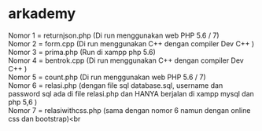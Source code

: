 # arkademy

Nomor 1 = returnjson.php (Di run menggunakan web PHP 5.6 / 7)<br>
Nomor 2 = form.cpp (Di run menggunakan C++ dengan compiler Dev C++ )<br>
Nomor 3 = prima.php (Run di xampp php 5.6)<br>
Nomor 4 = bentrok.cpp (Di run menggunakan C++ dengan compiler Dev C++ )<br>
Nomor 5 = count.php (Di run menggunakan web PHP 5.6 / 7)<br>
Nomor 6 = relasi.php (dengan file sql database.sql, username dan password sql ada di file relasi.php dan HANYA berjalan di xampp mysql dan php 5,6 ) <br>
Nomor 7 = relasiwithcss.php (sama dengan nomor 6 namun dengan online css dan bootstrap)<br
